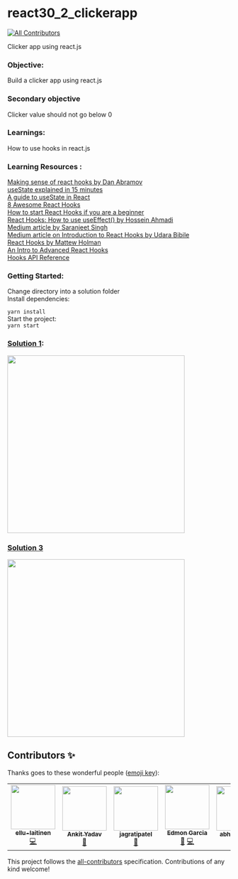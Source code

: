 # react30_2_clickerapp
<!-- ALL-CONTRIBUTORS-BADGE:START - Do not remove or modify this section -->
[![All Contributors](https://img.shields.io/badge/all_contributors-7-orange.svg?style=flat-square)](#contributors-)
<!-- ALL-CONTRIBUTORS-BADGE:END -->

Clicker app using react.js

### Objective:

Build a clicker app using react.js

### Secondary objective

Clicker value should not go below 0

### Learnings:

How to use hooks in react.js

### Learning Resources :
[Making sense of react hooks by Dan Abramov](https://dev.to/dan_abramov/making-sense-of-react-hooks-2eib)   
[useState explained in 15 minutes](https://www.youtube.com/watch?v=O6P86uwfdR0&ab_channel=WebDevSimplified)   
[A guide to useState in React](https://blog.logrocket.com/a-guide-to-usestate-in-react-ecb9952e406c/)   
[8 Awesome React Hooks](https://medium.com/better-programming/8-awesome-react-hooks-2cb31aed4f3d)   
[How to start React Hooks if you are a beginner](https://medium.com/swlh/how-to-start-with-react-hooks-b8ab723ec048)   
[React Hooks: How to use useEffect() by Hossein Ahmadi](https://medium.com/javascript-in-plain-english/react-hooks-how-to-use-useeffect-ecea3e90d84f)  
[Medium article by Saranjeet Singh](https://medium.com/@_sunnygrewal/hooks-in-react-3edfea531739)  
[Medium article on Introduction to React Hooks by Udara Bibile](https://medium.com/@chathuranga94/introduction-to-react-hooks-4694fe2d0fc0)  
[React Hooks by Mattew Holman](https://medium.com/@matthew.holman/react-hooks-usestate-41ff1bf82dd)  
[An Intro to Advanced React Hooks](https://medium.com/in-the-weeds/an-intro-to-advanced-react-hooks-a8af6397fe28)  
[Hooks API Reference](https://reactjs.org/docs/hooks-reference.html)  

### Getting Started:   
Change directory into a solution folder   
Install dependencies:     

`yarn install`  
Start the project:  
`yarn start`

### [Solution 1](https://github.com/codeclassifiers/react30_2_clickerapp/tree/master/solution_1):

<img src="https://res.cloudinary.com/dk22rcdch/image/upload/v1602056241/Blogimages/Clicker_o7hqyq.gif" height="400" />

### [Solution 3](https://github.com/codeclassifiers/react30_2_clickerapp/tree/master/solution_3)
<img src="https://res.cloudinary.com/dk22rcdch/image/upload/v1602643920/Blogimages/Screenshot_2020-10-14_at_8.06.39_AM_a3zqoc.png" height="400" />

## Contributors ✨

Thanks goes to these wonderful people ([emoji key](https://allcontributors.org/docs/en/emoji-key)):

<!-- ALL-CONTRIBUTORS-LIST:START - Do not remove or modify this section -->
<!-- prettier-ignore-start -->
<!-- markdownlint-disable -->
<table>
  <tr>
    <td align="center"><a href="https://github.com/ellu-laitinen"><img src="https://avatars1.githubusercontent.com/u/59651879?v=4" width="100px;" alt=""/><br /><sub><b>ellu-laitinen</b></sub></a><br /><a href="https://github.com/codeclassifiers/react30_2_clickerapp/commits?author=ellu-laitinen" title="Code">💻</a></td>
    <td align="center"><a href="https://github.com/imakki"><img src="https://avatars0.githubusercontent.com/u/30835936?v=4" width="100px;" alt=""/><br /><sub><b>Ankit Yadav</b></sub></a><br /><a href="https://github.com/codeclassifiers/react30_2_clickerapp/commits?author=imakki" title="Documentation">📖</a></td>
    <td align="center"><a href="https://github.com/jagratipatel"><img src="https://avatars1.githubusercontent.com/u/47077847?v=4" width="100px;" alt=""/><br /><sub><b>jagratipatel</b></sub></a><br /><a href="https://github.com/codeclassifiers/react30_2_clickerapp/commits?author=jagratipatel" title="Documentation">📖</a></td>
    <td align="center"><a href="https://github.com/vapx"><img src="https://avatars0.githubusercontent.com/u/44257413?v=4" width="100px;" alt=""/><br /><sub><b>Edmon Garcia</b></sub></a><br /><a href="https://github.com/codeclassifiers/react30_2_clickerapp/commits?author=vapx" title="Documentation">📖</a> <a href="https://github.com/codeclassifiers/react30_2_clickerapp/commits?author=vapx" title="Code">💻</a></td>
    <td align="center"><a href="https://github.com/abhinavvv-7"><img src="https://avatars2.githubusercontent.com/u/72988038?v=4" width="100px;" alt=""/><br /><sub><b>abhinavvv-7</b></sub></a><br /><a href="https://github.com/codeclassifiers/react30_2_clickerapp/commits?author=abhinavvv-7" title="Documentation">📖</a></td>
    <td align="center"><a href="https://github.com/omkar669"><img src="https://avatars3.githubusercontent.com/u/46934695?v=4" width="100px;" alt=""/><br /><sub><b>omkar669</b></sub></a><br /><a href="https://github.com/codeclassifiers/react30_2_clickerapp/commits?author=omkar669" title="Documentation">📖</a></td>
    <td align="center"><a href="https://github.com/ghostmaulik"><img src="https://avatars1.githubusercontent.com/u/56753665?v=4" width="100px;" alt=""/><br /><sub><b>Maulik Khanna</b></sub></a><br /><a href="https://github.com/codeclassifiers/react30_2_clickerapp/commits?author=ghostmaulik" title="Documentation">📖</a></td>
  </tr>
</table>

<!-- markdownlint-enable -->
<!-- prettier-ignore-end -->
<!-- ALL-CONTRIBUTORS-LIST:END -->

This project follows the [all-contributors](https://github.com/all-contributors/all-contributors) specification. Contributions of any kind welcome!
